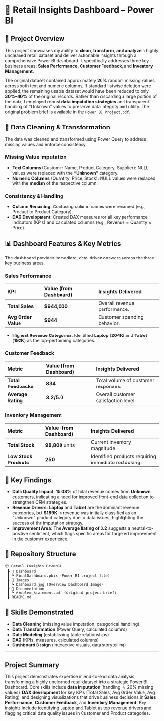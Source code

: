 # 🛒 Retail Insights Dashboard – Power BI

## 📌 Project Overview

This project showcases my ability to **clean, transform, and analyze** a highly uncleaned retail dataset and deliver actionable insights through a comprehensive Power BI dashboard. It specifically addresses three key business areas: **Sales Performance**, **Customer Feedback**, and **Inventory Management**.

The original dataset contained approximately $\mathbf{20\%}$ random missing values across both text and numeric columns. If standard listwise deletion were applied, the remaining usable dataset would have been reduced to only $\mathbf{30\%–40\%}$ of the original records. Rather than discarding a large portion of the data, I employed robust **data imputation strategies** and transparent handling of "Unknown" values to preserve data integrity and utility. The original problem brief is available in the `Power BI Project.pdf`.

## 🧹 Data Cleaning & Transformation

The data was cleaned and transformed using Power Query to address missing values and enforce consistency.

### Missing Value Imputation

  * **Text Columns** ($\text{Customer Name, Product Category, Supplier}$): NULL values were replaced with the **“Unknown”** category.
  * **Numeric Columns** ($\text{Quantity, Price, Stock}$): NULL values were replaced with the **median** of the respective column.

### Consistency & Handling

  * **Column Renaming**: Confusing column names were renamed (e.g., $\text{Product}$ to $\text{Product Category}$).
  * **DAX Development**: Created DAX measures for all key performance indicators (KPIs) and calculated columns (e.g., $\text{Revenue} = \text{Quantity} \times \text{Price}$).


## 📊 Dashboard Features & Key Metrics

The dashboard provides immediate, data-driven answers across the three key business areas.

### Sales Performance

| KPI | Value (from Dashboard) | Insights Delivered |
| :--- | :--- | :--- |
| **Total Sales** | **$944,000** | Overall revenue performance. |
| **Avg Order Value** | **$944** | Customer spending behavior. |

  * **Highest Revenue Categories**: Identified **Laptop** ($\mathbf{204K}$) and **Tablet** ($\mathbf{192K}$) as the top-performing categories.

### Customer Feedback

| Metric | Value (from Dashboard) | Insights Delivered |
| :--- | :--- | :--- |
| **Total Feedbacks** | **834** | Total volume of customer responses. |
| **Average Rating** | $\mathbf{3.2 / 5.0}$ | Overall customer satisfaction level. |

### Inventory Management

| Metric | Value (from Dashboard) | Insights Delivered |
| :--- | :--- | :--- |
| **Total Stock** | **98,800** units | Current inventory magnitude. |
| **Low Stock Products** | **250** | Identified products requiring immediate restocking. |


## 🔑 Key Findings

  * **Data Quality Impact**: **$15.08\%$** of total revenue comes from **Unknown** customers, indicating a need for improved front-end data collection to strengthen $\text{CRM}$ strategies.
  * **Revenue Drivers**: **Laptop** and **Tablet** are the dominant revenue categories, but $\mathbf{\$189K}$ in revenue was initially classified as an "Unknown" product category due to data issues, highlighting the success of the imputation strategy.
  * **Improvement Area**: The **Average Rating of 3.2** suggests a neutral-to-positive sentiment, which flags specific areas for targeted improvement in the customer experience.

<!-- ## 📌 Next Steps

To evolve this project from a historical analysis dashboard into a robust, scalable, and predictive tool:

1.  **Star Schema Modeling**: Re-model the dataset into a Star Schema ($\text{FactSales, DimCustomer, DimProduct, DimSupplier}$) to improve query performance and scalability.
2.  **Predictive Analysis**: Incorporate $\text{DAX}$ or advanced visuals to forecast sales trends and identify potential customer churn.
3.  **Database Automation**: Automate the data refresh process by connecting the model to a $\text{SQL}$ database backend, moving beyond static file sources. -->

## 📁 Repository Structure

```text
📦 Retail-Insights-PowerBI
 ┣ 📂 Dashboard
 ┃ ┗ FinalDashboard.pbix (Power BI project file)
 ┣ 📂 Images
 ┃ ┗ Dashboard.jpg (Overview Dashboard Image)
 ┣ 📂 Documentation
 ┃ ┗ Problem_Statement.pdf (Original project brief)
 ┣ README.md
```

## 🚀 Skills Demonstrated

  * **Data Cleaning** (missing value imputation, categorical handling)
  * **Data Transformation** (Power Query, calculated columns)
  * **Data Modeling** (establishing table relationships)
  * **DAX** (KPIs, measures, calculated columns)
  * **Dashboard Design** (interactive visuals, data storytelling)

-----

## Project Summary

This project demonstrates expertise in end-to-end data analysis, transforming a highly uncleaned retail dataset into a strategic Power BI Dashboard. Core skills include **data imputation** (handling $\approx 20\%$ missing values), **DAX development** for key KPIs ($\text{Total Sales}$, $\text{Avg Order Value}$, $\text{Avg Rating}$), and designing visualizations that drive business decisions in **Sales Performance**, **Customer Feedback**, and **Inventory Management**. Key insights include identifying $\text{Laptop}$ and $\text{Tablet}$ as top revenue drivers and flagging critical data quality issues in $\text{Customer}$ and $\text{Product}$ categories.


